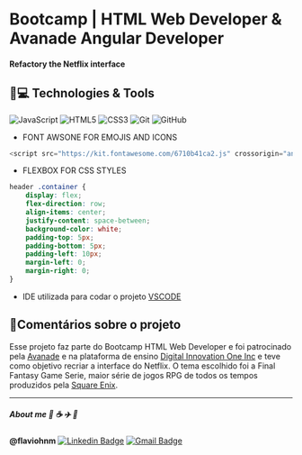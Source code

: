 # Bootcamp | HTML Web Developer & Avanade Angular Developer

#### Refactory the Netflix interface 

## 🚀💻 Technologies & Tools

![JavaScript](https://img.shields.io/badge/-JavaScript-black?style=flat-square&logo=javascript)  ![HTML5](https://img.shields.io/badge/-HTML5-E34F26?style=flat-square&logo=html5&logoColor=white)  ![CSS3](https://img.shields.io/badge/-CSS3-1572B6?style=flat-square&logo=css3)  ![Git](https://img.shields.io/badge/-Git-black?style=flat-square&logo=git)  ![GitHub](https://img.shields.io/badge/-GitHub-181717?style=flat-square&logo=github)

-   FONT AWSONE FOR EMOJIS AND ICONS

```javascript
<script src="https://kit.fontawesome.com/6710b41ca2.js" crossorigin="anonymous"></script>
```

-   FLEXBOX FOR CSS STYLES

```css
header .container {
    display: flex;
    flex-direction: row;
    align-items: center;
    justify-content: space-between;
    background-color: white;
    padding-top: 5px;
    padding-bottom: 5px;
    padding-left: 10px;
    margin-left: 0;
    margin-right: 0;
}
```

-   IDE utilizada para codar o projeto [VSCODE](https://code.visualstudio.com/)

## :pencil:Comentários sobre o projeto

Esse projeto faz parte do Bootcamp HTML Web Developer e foi patrocinado pela [Avanade](https://www.avanade.com/pt-br) e na plataforma de ensino [Digital Innovation One Inc](https://digitalinnovation.one/) e teve como objetivo recriar a interface do Netflix. O tema escolhido foi a Final Fantasy Game Serie, maior série de jogos RPG de todos os tempos produzidos pela [Square Enix](https://square-enix-games.com/pt_BR/home).

----------

##### About me :man: :coffee: :airplane: :ticket: ​

**@flaviohnm** [![Linkedin Badge](https://img.shields.io/badge/-flaviohnm-blue?style=flat-square&logo=Linkedin&logoColor=white&link=https://www.linkedin.com/in/flaviohnm/)](https://www.linkedin.com/in/flaviohnm/)   [![Gmail Badge](https://img.shields.io/badge/-flaviohnm@gmail.com-c14438?style=flat-square&logo=Gmail&logoColor=white&link=mailto:flaviohnm@gmail.com)](mailto:flaviohnm@gmail.com)

